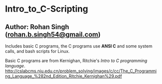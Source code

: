 # Intro_to_C-Scripting

## Author: **Rohan Singh** (rohan.b.singh54@gmail.com)

Includes basic C programs, the C programs use **ANSI C** and some system calls, and bash scripts for Linux.

Basic C programs are from Kernighan, Ritchie's *Intro to C programming language*.
http://cslabcms.nju.edu.cn/problem_solving/images/c/cc/The_C_Programming_Language_%282nd_Edition_Ritchie_Kernighan%29.pdf


